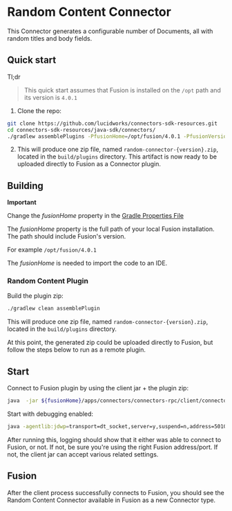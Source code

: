 # Random Content Connector

This Connector generates a configurable number of Documents, all with random titles and body fields.

## Quick start

Tl;dr

> This quick start assumes that Fusion is installed on the `/opt` path and its version is `4.0.1`

1. Clone the repo:
```bash
git clone https://github.com/lucidworks/connectors-sdk-resources.git
cd connectors-sdk-resources/java-sdk/connectors/
./gradlew assemblePlugins -PfusionHome=/opt/fusion/4.0.1 -PfusionVersion=4.0.1 

```

2. This will produce one zip file, named `random-connector-{version}.zip`, located in the `build/plugins` directory.
This artifact is now ready to be uploaded directly to Fusion as a Connector plugin.

## Building

**Important**

Change the _fusionHome_ property in the [Gradle Properties File](../gradle.properties) 

The _fusionHome_ property is the full path of your local Fusion installation. The path should include Fusion's version.

For example `/opt/fusion/4.0.1`

The _fusionHome_ is needed to import the code to an IDE.

### Random Content Plugin

Build the plugin zip:

```bash
./gradlew clean assemblePlugin
```

This will produce one zip file, named `random-connector-{version}.zip`, located in the `build/plugins` directory.

At this point, the generated zip could be uploaded directly to Fusion, but follow the steps below to run as a remote plugin.


## Start

Connect to Fusion plugin by using the client jar + the plugin zip:

```bash
java  -jar ${fusionHome}/apps/connectors/connectors-rpc/client/connector-plugin-client-${fusionVersion}-uberjar.jar build/plugins/random-content-connector-{version}.zip
```

Start with debugging enabled:

```bash
java -agentlib:jdwp=transport=dt_socket,server=y,suspend=n,address=5010 -jar ${fusionHome}/apps/connectors/connectors-rpc/client/connector-plugin-client-${fusionVersion}-uberjar.jar build/plugins/random-content-connector-{version}.zip
```

After running this, logging should show that it either was able to connect to Fusion, or not. If not, be sure you're using the right Fusion address/port. If not, the client jar can accept various related settings.

## Fusion
After the client process successfully connects to Fusion, you should see the Random Content Connector available in Fusion as a new Connector type.

